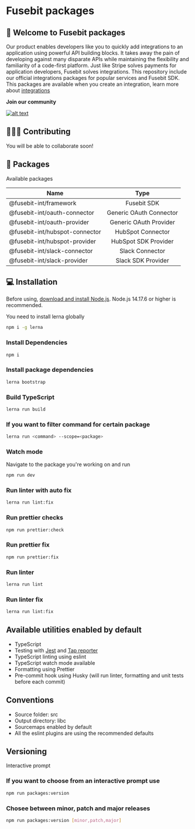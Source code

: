 # Fusebit packages
## 👋 Welcome to Fusebit packages

Our product enables developers like you to quickly add integrations to an application using powerful API building blocks. It takes away the pain of developing against many disparate APIs while maintaining the flexibility and familiarity of a code-first platform. Just like Stripe solves payments for application developers, Fusebit solves integrations.
This repository include our official integrations packages for popular services and Fusebit SDK.
This packages are available when you create an integration, learn more about 
[integrations](https://developer.fusebit.io/docs)


**Join our community**

<a target="_blank" href="https://fusebitio.slack.com">![alt text](https://img.shields.io/badge/Slack-4A154B?style=for-the-badge&logo=slack&logoColor=white "Slack logo")</a>

## 🧑‍🤝‍🧑 Contributing

You will be able to collaborate soon!

## 🧰 Packages

Available packages

| Name         |          Type           |
| ------------ | :---------------------: |
| @fusebit-int/framework        |         Fusebit SDK         |
| @fusebit-int/oauth-connector   | Generic OAuth Connector |
| @fusebit-int/oauth-provider      |   Generic OAuth Provider   |
| @fusebit-int/hubspot-connector |   HubSpot Connector   |
| @fusebit-int/hubspot-provider     |   HubSpot SDK Provider          |
| @fusebit-int/slack-connector      |   Slack Connector   |
| @fusebit-int/slack-provider      |    Slack SDK Provider   |

## 💻 Installation

Before using, [download and install Node.js](https://nodejs.org/en/download/).
Node.js 14.17.6 or higher is recommended.

You need to install lerna globally

```bash
npm i -g lerna
```

### Install Dependencies

```bash
npm i
```

### Install package dependencies

```bash
lerna bootstrap
```

### Build TypeScript

```bash
lerna run build
```

### If you want to filter command for certain package

```bash
lerna run <command> --scope=<package>
```

### Watch mode
Navigate to the package you're working on and run

```bash
npm run dev
```

### Run linter with auto fix

```bash
lerna run lint:fix
```

### Run prettier checks

```bash
npm run prettier:check
```

### Run prettier fix

```bash
npm run prettier:fix
```

### Run linter

```bash
lerna run lint
```
### Run linter fix

```bash
lerna run lint:fix
```

## Available utilities enabled by default

- TypeScript
- Testing with [Jest](https://jestjs.io/) and [Tap reporter](https://www.npmjs.com/package/jest-tap-reporter)
- TypeScript linting using eslint
- TypeScript watch mode available
- Formatting using Prettier
- Pre-commit hook using Husky (will run linter, formatting and unit tests before each commit)

## Conventions

- Source folder: src
- Output directory: libc
- Sourcemaps enabled by default
- All the eslint plugins are using the recommended defaults

## Versioning
Interactive prompt
### If you want to choose from an interactive prompt use

```bash
npm run packages:version
```

### Chosee between minor, patch and major releases

```bash
npm run packages:version [minor,patch,major]
```



